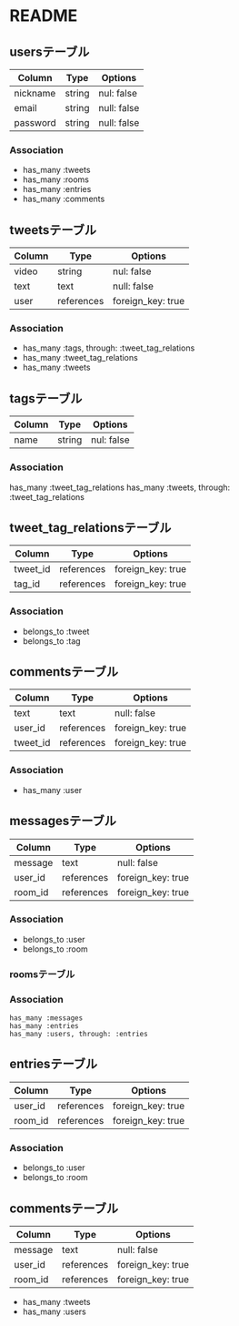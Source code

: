 # README

## usersテーブル

| Column        | Type           | Options                  |
| ------------- | -------------- | ------------------------ |
| nickname      | string         | nul:  false              |
| email         | string         | null: false              |
| password      | string         | null: false              |

### Association
- has_many :tweets
- has_many :rooms
- has_many :entries
- has_many :comments

## tweetsテーブル

| Column        | Type           | Options                  |
| ------------- | -------------- | ------------------------ |
| video        | string          | nul:  false              |
| text         | text            | null: false              |
| user         | references      | foreign_key: true        |

### Association
- has_many :tags, through: :tweet_tag_relations
- has_many :tweet_tag_relations
- has_many :tweets

## tagsテーブル

| Column        | Type           | Options                  |
| ------------- | -------------- | ------------------------ |
| name          | string         | nul:  false              |

### Association
 has_many :tweet_tag_relations
 has_many :tweets, through: :tweet_tag_relations

## tweet_tag_relationsテーブル

| Column        | Type           | Options                  |
| ------------- | -------------- | ------------------------ |
| tweet_id      | references     | foreign_key: true        |
| tag_id        | references     | foreign_key: true        |

### Association
- belongs_to :tweet
- belongs_to :tag

## commentsテーブル

| Column        | Type           | Options                  |
| ------------- | -------------- | ------------------------ |
| text          | text           | null: false              |
| user_id       | references     | foreign_key: true        |
| tweet_id      | references     | foreign_key: true        |

### Association
- has_many :user

## messagesテーブル

| Column        | Type           | Options                  |
| ------------- | -------------- | ------------------------ |
| message       | text           | null: false              |
| user_id       | references     | foreign_key: true        |
| room_id       | references     | foreign_key: true        |

### Association

- belongs_to :user
- belongs_to :room

### roomsテーブル

### Association

    has_many :messages
    has_many :entries
    has_many :users, through: :entries

## entriesテーブル

| Column        | Type           | Options                  |
| ------------- | -------------- | ------------------------ |
| user_id       | references     | foreign_key: true        |
| room_id       | references     | foreign_key: true        |

### Association
- belongs_to :user
- belongs_to :room

## commentsテーブル
| Column        | Type           | Options                  |
| ------------- | -------------- | ------------------------ |
| message       | text           | null: false              |
| user_id       | references     | foreign_key: true        |
| room_id       | references     | foreign_key: true        |

- has_many :tweets
- has_many :users